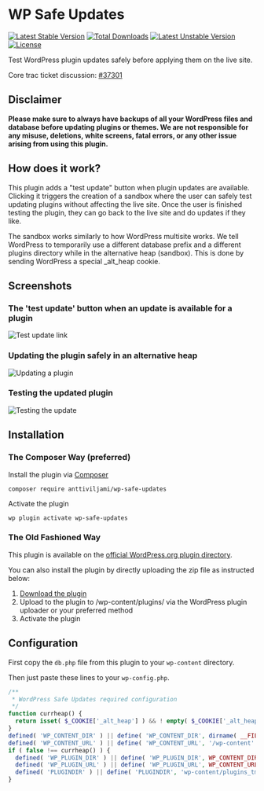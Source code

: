 # WP Safe Updates
[![Latest Stable Version](https://poser.pugx.org/anttiviljami/wp-safe-updates/v/stable)](https://packagist.org/packages/anttiviljami/wp-safe-updates) [![Total Downloads](https://poser.pugx.org/anttiviljami/wp-safe-updates/downloads)](https://packagist.org/packages/anttiviljami/wp-safe-updates) [![Latest Unstable Version](https://poser.pugx.org/anttiviljami/wp-safe-updates/v/unstable)](https://packagist.org/packages/anttiviljami/wp-safe-updates) [![License](https://poser.pugx.org/anttiviljami/wp-safe-updates/license)](https://packagist.org/packages/anttiviljami/wp-safe-updates)

Test WordPress plugin updates safely before applying them on the live site.

Core trac ticket discussion: [#37301](https://core.trac.wordpress.org/ticket/37301)

## Disclaimer

**Please make sure to always have backups of all your WordPress files and database before updating plugins or themes. We are not responsible for any misuse, deletions, white screens, fatal errors, or any other issue arising from using this plugin.**

## How does it work?

This plugin adds a "test update" button when plugin updates are available. Clicking it triggers the creation of a sandbox where the user can safely test updating plugins without affecting the live site. Once the user is finished testing the plugin, they can go back to the live site and do updates if they like.

The sandbox works similarly to how WordPress multisite works. We tell WordPress to temporarily use a different database prefix and a different plugins directory while in the alternative heap (sandbox). This is done by sending WordPress a special _alt_heap cookie.

## Screenshots

### The 'test update' button when an update is available for a plugin
![Test update link](/assets/screenshot-1.png)

### Updating the plugin safely in an alternative heap
![Updating a plugin](/assets/screenshot-2.png)

### Testing the updated plugin
![Testing the update](/assets/screenshot-3.png)

## Installation

### The Composer Way (preferred)

Install the plugin via [Composer](https://getcomposer.org/)
```
composer require anttiviljami/wp-safe-updates
```

Activate the plugin
```
wp plugin activate wp-safe-updates
```

### The Old Fashioned Way

This plugin is available on the [official WordPress.org plugin directory](https://wordpress.org/plugins/wp-safe-updates/).

You can also install the plugin by directly uploading the zip file as instructed below:

1. [Download the plugin](archive/master.zip)
2. Upload to the plugin to /wp-content/plugins/ via the WordPress plugin uploader or your preferred method
3. Activate the plugin

## Configuration

First copy the `db.php` file from this plugin to your `wp-content` directory.

Then just paste these lines to your `wp-config.php`.
```php
/**
 * WordPress Safe Updates required configuration
 */
function currheap() {
  return isset( $_COOKIE['_alt_heap'] ) && ! empty( $_COOKIE['_alt_heap'] ) ? preg_replace('/[^a-z0-9_]/', '', strtolower( $_COOKIE['_alt_heap'] ) ) : false;
}
defined( 'WP_CONTENT_DIR' ) || define( 'WP_CONTENT_DIR', dirname( __FILE__ ) . '/wp-content' );
defined( 'WP_CONTENT_URL' ) || define( 'WP_CONTENT_URL', '/wp-content' );
if ( false !== currheap() ) {
  defined( 'WP_PLUGIN_DIR' ) || define( 'WP_PLUGIN_DIR', WP_CONTENT_DIR . '/plugins_tmp_' . currheap() );
  defined( 'WP_PLUGIN_URL' ) || define( 'WP_PLUGIN_URL', WP_CONTENT_URL . '/plugins_tmp_' . currheap() );
  defined( 'PLUGINDIR' ) || define( 'PLUGINDIR', 'wp-content/plugins_tmp_' . currheap() );
}
```


